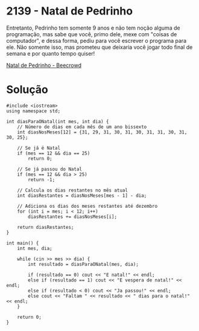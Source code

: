 # 2139 - Natal de Pedrinho

Entretanto, Pedrinho tem somente 9 anos e não tem noção alguma de programação, mas sabe que você, primo dele, mexe com "coisas de computador", e dessa forma, pediu para você escrever o programa para ele. Não somente isso, mas prometeu que deixaria você jogar todo final de semana e por quanto tempo quiser!

[Natal de Pedrinho - Beecrowd](https://judge.beecrowd.com/pt/problems/view/2139)

# Solução

```
#include <iostream>
using namespace std;

int diasParaONatal(int mes, int dia) {
    // Número de dias em cada mês de um ano bissexto
    int diasNosMeses[12] = {31, 29, 31, 30, 31, 30, 31, 31, 30, 31, 30, 25};

    // Se já é Natal
    if (mes == 12 && dia == 25) 
        return 0;

    // Se já passou do Natal
    if (mes == 12 && dia > 25) 
        return -1;

    // Calcula os dias restantes no mês atual
    int diasRestantes = diasNosMeses[mes - 1] - dia;

    // Adiciona os dias dos meses restantes até dezembro
    for (int i = mes; i < 12; i++) 
        diasRestantes += diasNosMeses[i];
    
    return diasRestantes;
}

int main() {
    int mes, dia;

    while (cin >> mes >> dia) {
        int resultado = diasParaONatal(mes, dia);

        if (resultado == 0) cout << "E natal!" << endl;
        else if (resultado == 1) cout << "E vespera de natal!" << endl;
        else if (resultado < 0) cout << "Ja passou!" << endl;
        else cout << "Faltam " << resultado << " dias para o natal!" << endl;
    }

    return 0;
}

```